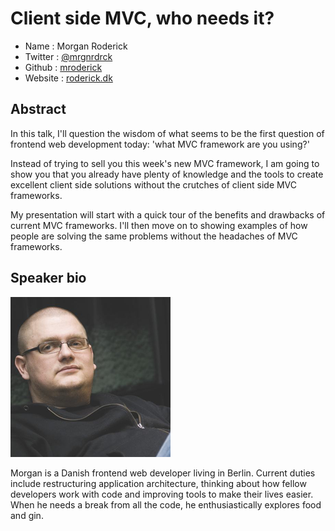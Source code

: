 # Client side MVC, who needs it?

* Name      : Morgan Roderick
* Twitter   : [@mrgnrdrck](https://twitter.com/mrgnrdrck)
* Github    : [mroderick](https://github.com/mroderick)
* Website   : [roderick.dk](http://roderick.dk)

## Abstract

In this talk, I'll question the wisdom of what seems to be the first question of frontend web development today: 'what MVC framework are you using?'

Instead of trying to sell you this week's new MVC framework, I am going to show you that you already have plenty of knowledge and the tools to create excellent client side solutions without the crutches of client side MVC frameworks.

My presentation will start with a quick tour of the benefits and drawbacks of current MVC frameworks.
I'll then move on to showing examples of how people are solving the same problems without the headaches of MVC frameworks.

## Speaker bio

![mroderick](images/mroderick.png)

Morgan is a Danish frontend web developer living in Berlin. Current duties include restructuring application architecture, thinking about how fellow developers work with code and improving tools to make their lives easier. When he needs a break from all the code, he enthusiastically explores food and gin.

